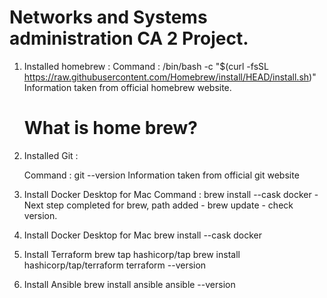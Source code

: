 # Networks and Systems administration CA 2 Project.

1. Installed homebrew :
    Command : /bin/bash -c "$(curl -fsSL https://raw.githubusercontent.com/Homebrew/install/HEAD/install.sh)"
    Information taken from official homebrew website.
    
    # What is home brew? 

2. Installed Git :

    Command : git --version
    Information taken from official git website

3. Install Docker Desktop for Mac
    Command : brew install --cask docker
            - Next step completed for brew, path added
            - brew update
            - check version.

3. Install Docker Desktop for Mac
        brew install --cask docker

4. Install Terraform
        brew tap hashicorp/tap
        brew install hashicorp/tap/terraform
        terraform --version
        
5. Install Ansible
        brew install ansible
        ansible --version

